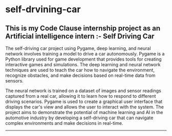 # self-drvining-car
This is my Code Clause internship project as an Artificial intelligence intern :- Self Driving Car
--------------------------------------------------------------------------------------------------
The self-driving car project using Pygame, deep learning, and neural network involves training a 
model to drive a car autonomously. Pygame is a Python library used for game development that provides
tools for creating interactive games and simulations. The deep learning and neural network techniques
are used to teach the car how to navigate the environment, recognize obstacles, and make decisions 
based on real-time data from sensors.

The neural network is trained on a dataset of images and sensor readings captured from a real car,
allowing it to learn how to respond to different driving scenarios. Pygame is used to create a
graphical user interface that displays the car's view and allows the user to interact with the system. 
The project aims to demonstrate the potential of machine learning and AI in the automotive industry
by developing a self-driving car that can navigate complex environments and make decisions in real-time.

------------------------------------------------------------------------------------------------------


